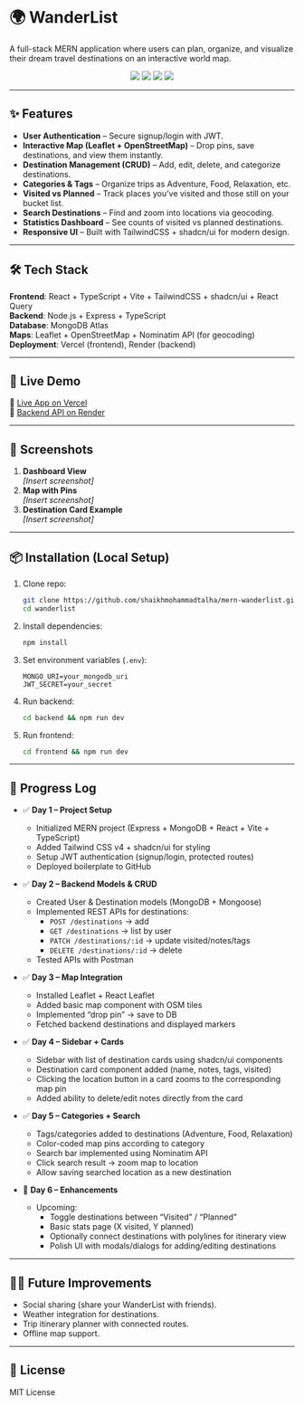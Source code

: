 # 🌍 WanderList  

A full-stack MERN application where users can plan, organize, and visualize their dream travel destinations on an interactive world map.  

<p align="center">
  <img src="https://img.shields.io/badge/MERN-Stack-blue?logo=mongodb&logoColor=white" />
  <img src="https://img.shields.io/badge/TypeScript-Ready-blue?logo=typescript" />
  <img src="https://img.shields.io/badge/TailwindCSS-v4-38B2AC?logo=tailwind-css&logoColor=white" />
  <img src="https://img.shields.io/badge/License-MIT-green" />
</p>

---

## ✨ Features  
- **User Authentication** – Secure signup/login with JWT.  
- **Interactive Map (Leaflet + OpenStreetMap)** – Drop pins, save destinations, and view them instantly.  
- **Destination Management (CRUD)** – Add, edit, delete, and categorize destinations.  
- **Categories & Tags** – Organize trips as Adventure, Food, Relaxation, etc.  
- **Visited vs Planned** – Track places you’ve visited and those still on your bucket list.  
- **Search Destinations** – Find and zoom into locations via geocoding.  
- **Statistics Dashboard** – See counts of visited vs planned destinations.  
- **Responsive UI** – Built with TailwindCSS + shadcn/ui for modern design.  

---

## 🛠️ Tech Stack  
**Frontend**: React + TypeScript + Vite + TailwindCSS + shadcn/ui + React Query  
**Backend**: Node.js + Express + TypeScript  
**Database**: MongoDB Atlas  
**Maps**: Leaflet + OpenStreetMap + Nominatim API (for geocoding)  
**Deployment**: Vercel (frontend), Render (backend)  

---

## 🚀 Live Demo  
🔗 [Live App on Vercel](#)  
🔗 [Backend API on Render](#)  

---

## 📸 Screenshots  
1. **Dashboard View**  
   _[Insert screenshot]_  
2. **Map with Pins**  
   _[Insert screenshot]_  
3. **Destination Card Example**  
   _[Insert screenshot]_  

---

## 📦 Installation (Local Setup)  

1. Clone repo:  
   ```bash
   git clone https://github.com/shaikhmohammadtalha/mern-wanderlist.git
   cd wanderlist
   ```

2. Install dependencies:  
   ```bash
   npm install
   ```

3. Set environment variables (`.env`):  
   ```env
   MONGO_URI=your_mongodb_uri
   JWT_SECRET=your_secret
   ```

4. Run backend:  
   ```bash
   cd backend && npm run dev
   ```

5. Run frontend:  
   ```bash
   cd frontend && npm run dev
   ```

---

## 📅 Progress Log  

- ✅ **Day 1 – Project Setup**  
  - Initialized MERN project (Express + MongoDB + React + Vite + TypeScript)  
  - Added Tailwind CSS v4 + shadcn/ui for styling  
  - Setup JWT authentication (signup/login, protected routes)  
  - Deployed boilerplate to GitHub  

- ✅ **Day 2 – Backend Models & CRUD**  
  - Created User & Destination models (MongoDB + Mongoose)  
  - Implemented REST APIs for destinations:  
    - `POST /destinations` → add  
    - `GET /destinations` → list by user  
    - `PATCH /destinations/:id` → update visited/notes/tags  
    - `DELETE /destinations/:id` → delete  
  - Tested APIs with Postman  

- ✅ **Day 3 – Map Integration**  
  - Installed Leaflet + React Leaflet
  - Added basic map component with OSM tiles
  - Implemented “drop pin” → save to DB
  - Fetched backend destinations and displayed markers  
    
- ✅ **Day 4 – Sidebar + Cards**  
  - Sidebar with list of destination cards using shadcn/ui components  
  - Destination card component added (name, notes, tags, visited)
  - Clicking the location button in a card zooms to the corresponding map pin  
  - Added ability to delete/edit notes directly from the card  

- ✅ **Day 5 – Categories + Search**  
  - Tags/categories added to destinations (Adventure, Food, Relaxation)  
  - Color-coded map pins according to category  
  - Search bar implemented using Nominatim API  
  - Click search result → zoom map to location  
  - Allow saving searched location as a new destination

- 🔄 **Day 6 – Enhancements**  
  - Upcoming:  
    - Toggle destinations between “Visited” / “Planned”  
    - Basic stats page (X visited, Y planned)  
    - Optionally connect destinations with polylines for itinerary view  
    - Polish UI with modals/dialogs for adding/editing destinations

---

## 🧑‍💻 Future Improvements  
- Social sharing (share your WanderList with friends).  
- Weather integration for destinations.  
- Trip itinerary planner with connected routes.  
- Offline map support.  

---

## 📄 License  
MIT License  
